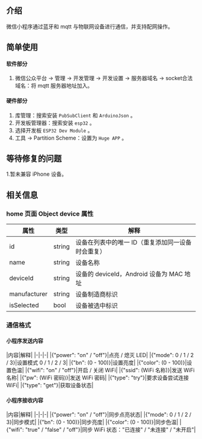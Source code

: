 ## 介绍

微信小程序通过蓝牙和 mqtt 与物联网设备进行通信，并支持配网操作。

## 简单使用

#### 软件部分

1. 微信公众平台 -> 管理 -> 开发管理 -> 开发设置 -> 服务器域名 -> socket合法域名：将 mqtt 服务器地址加入。

#### 硬件部分
1. 库管理：搜索安装 `PubSubClient` 和 `ArduinoJson` 。
2. 开发板管理器：搜索安装 `esp32` 。
3. 选择开发板 `ESP32 Dev Module` 。
4. 工具 -> Partition Scheme：设置为 `Huge APP` 。

## 等待修复的问题


1.暂未兼容 iPhone 设备。

## 相关信息

### home 页面 Object device 属性

|属性|类型|解释|
|-|-|-|
|id|string|设备在列表中的唯一 ID（重复添加同一设备时会重复）|
|name|string|设备名称|
|deviceId|string|设备的 deviceId，Android 设备为 MAC 地址|
|manufacturer|string|设备制造商标识|
|isSelected|bool|设备被选中标识|

### 通信格式

#### 小程序发送内容

|内容|解释|
|-|-|-|
|{"power": "on" / "off"}|点亮 / 熄灭 LED|
|{"mode": 0 / 1 / 2 / 3}|设置模式 0 / 1 / 2 / 3|
|{"bn": (0 - 100)}|设置亮度|
|{"color": (0 - 100)}|设置色温|
|{"wifi": "on" / "off"}|开启 / 关闭 WiFi|
|{"ssid": (WiFi 名称)}|发送 WiFi 名称|
|{"pw": (WiFi 密码)}|发送 WiFi 密码|
|{"type": "try"}|要求设备尝试连接 WiFi|
|{"type": "get"}|获取设备状态|

#### 小程序接收内容

|内容|解释|
|-|-|-|
|{"power": "on" / "off"}|同步点亮状态|
|{"mode": 0 / 1 / 2 / 3}|同步模式|
|{"bn": (0 - 100)}|同步亮度|
|{"color": (0 - 100)}|同步色温|
|{"wifi": "true" / "false" / "off"}|同步 WiFi 状态："已连接" / "未连接" / "未开启"|

